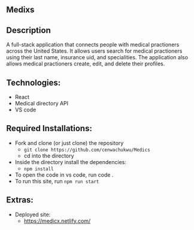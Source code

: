 ## Medixs

## Description

A full-stack application that connects people with medical practioners across the United States. It allows users search for medical practioners using their last name, insurance uid, and specialities. The application also allows medical practioners create, edit, and delete their profiles.

## Technologies:
* React
* Medical directory API
* VS code

## Required Installations:
* Fork and clone (or just clone) the repository
    * `git clone https://github.com/cenwachukwu/Medics`
    * cd into the directory
* Inside the directory install the dependencies:
    * `npm install`
* To open the code in vs code, run code .
* To run this site, run `npm run start`

## Extras:
* Deployed site:
    * https://medicx.netlify.com/
